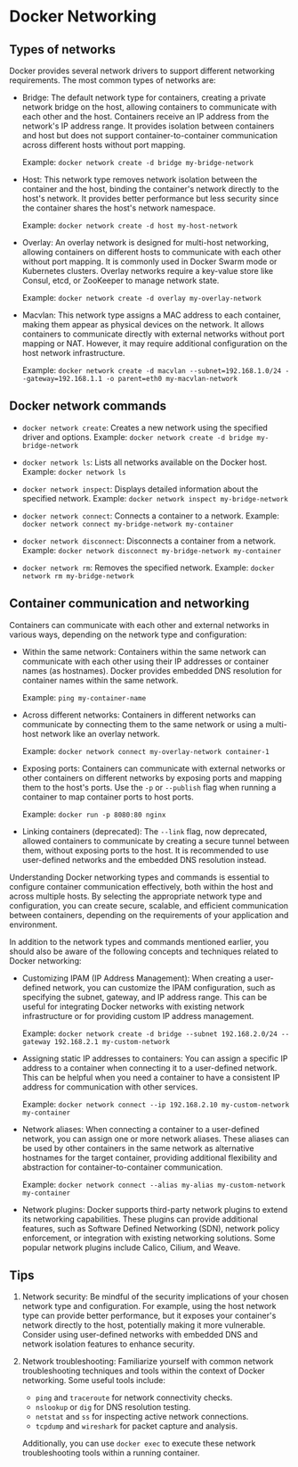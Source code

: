 # Docker Networking

## Types of networks

Docker provides several network drivers to support different networking requirements. The most common types of networks are:

- Bridge: The default network type for containers, creating a private network bridge on the host, allowing containers to communicate with each other and the host. Containers receive an IP address from the network's IP address range. It provides isolation between containers and host but does not support container-to-container communication across different hosts without port mapping.

  Example: `docker network create -d bridge my-bridge-network`

- Host: This network type removes network isolation between the container and the host, binding the container's network directly to the host's network. It provides better performance but less security since the container shares the host's network namespace.

  Example: `docker network create -d host my-host-network`

- Overlay: An overlay network is designed for multi-host networking, allowing containers on different hosts to communicate with each other without port mapping. It is commonly used in Docker Swarm mode or Kubernetes clusters. Overlay networks require a key-value store like Consul, etcd, or ZooKeeper to manage network state.

  Example: `docker network create -d overlay my-overlay-network`

- Macvlan: This network type assigns a MAC address to each container, making them appear as physical devices on the network. It allows containers to communicate directly with external networks without port mapping or NAT. However, it may require additional configuration on the host network infrastructure.

  Example: `docker network create -d macvlan --subnet=192.168.1.0/24 --gateway=192.168.1.1 -o parent=eth0 my-macvlan-network`

## Docker network commands

- `docker network create`: Creates a new network using the specified driver and options.
  Example: `docker network create -d bridge my-bridge-network`

- `docker network ls`: Lists all networks available on the Docker host.
  Example: `docker network ls`

- `docker network inspect`: Displays detailed information about the specified network.
  Example: `docker network inspect my-bridge-network`

- `docker network connect`: Connects a container to a network.
  Example: `docker network connect my-bridge-network my-container`

- `docker network disconnect`: Disconnects a container from a network.
  Example: `docker network disconnect my-bridge-network my-container`

- `docker network rm`: Removes the specified network.
  Example: `docker network rm my-bridge-network`

## Container communication and networking

Containers can communicate with each other and external networks in various ways, depending on the network type and configuration:

- Within the same network: Containers within the same network can communicate with each other using their IP addresses or container names (as hostnames). Docker provides embedded DNS resolution for container names within the same network.

  Example: `ping my-container-name`

- Across different networks: Containers in different networks can communicate by connecting them to the same network or using a multi-host network like an overlay network.

  Example: `docker network connect my-overlay-network container-1`

- Exposing ports: Containers can communicate with external networks or other containers on different networks by exposing ports and mapping them to the host's ports. Use the `-p` or `--publish` flag when running a container to map container ports to host ports.

  Example: `docker run -p 8080:80 nginx`

- Linking containers (deprecated): The `--link` flag, now deprecated, allowed containers to communicate by creating a secure tunnel between them, without exposing ports to the host. It is recommended to use user-defined networks and the embedded DNS resolution instead.

Understanding Docker networking types and commands is essential to configure container communication effectively, both within the host and across multiple hosts. By selecting the appropriate network type and configuration, you can create secure, scalable, and efficient communication between containers, depending on the requirements of your application and environment.

In addition to the network types and commands mentioned earlier, you should also be aware of the following concepts and techniques related to Docker networking:

- Customizing IPAM (IP Address Management): When creating a user-defined network, you can customize the IPAM configuration, such as specifying the subnet, gateway, and IP address range. This can be useful for integrating Docker networks with existing network infrastructure or for providing custom IP address management.

  Example: `docker network create -d bridge --subnet 192.168.2.0/24 --gateway 192.168.2.1 my-custom-network`

- Assigning static IP addresses to containers: You can assign a specific IP address to a container when connecting it to a user-defined network. This can be helpful when you need a container to have a consistent IP address for communication with other services.

  Example: `docker network connect --ip 192.168.2.10 my-custom-network my-container`

- Network aliases: When connecting a container to a user-defined network, you can assign one or more network aliases. These aliases can be used by other containers in the same network as alternative hostnames for the target container, providing additional flexibility and abstraction for container-to-container communication.

  Example: `docker network connect --alias my-alias my-custom-network my-container`

- Network plugins: Docker supports third-party network plugins to extend its networking capabilities. These plugins can provide additional features, such as Software Defined Networking (SDN), network policy enforcement, or integration with existing networking solutions. Some popular network plugins include Calico, Cilium, and Weave.

## Tips

1. Network security: Be mindful of the security implications of your chosen network type and configuration. For example, using the host network type can provide better performance, but it exposes your container's network directly to the host, potentially making it more vulnerable. Consider using user-defined networks with embedded DNS and network isolation features to enhance security.

2. Network troubleshooting: Familiarize yourself with common network troubleshooting techniques and tools within the context of Docker networking. Some useful tools include:

   - `ping` and `traceroute` for network connectivity checks.
   - `nslookup` or `dig` for DNS resolution testing.
   - `netstat` and `ss` for inspecting active network connections.
   - `tcpdump` and `wireshark` for packet capture and analysis.

   Additionally, you can use `docker exec` to execute these network troubleshooting tools within a running container.